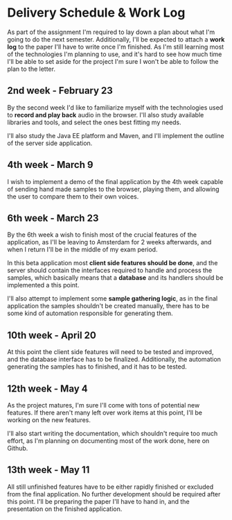 Delivery Schedule & Work Log
============================

As part of the assignment I'm required to lay down a plan about what I'm going to do the next semester. Additionally, I'll be expected to attach a **work log** to the paper I'll have to write once I'm finished. As I'm still learning most of the technologies I'm planning to use, and it's hard to see how much time I'll be able to set aside for the project I'm sure I won't be able to follow the plan to the letter.

2nd week - February 23
----------------------

By the second week I'd like to familiarize myself with the technologies used to **record and play back** audio in the browser. I'll also study available libraries and tools, and select the ones best fitting my needs.

I'll also study the Java EE platform and Maven, and I'll implement the outline of the server side application.

4th week - March 9
------------------

I wish to implement a demo of the final application by the 4th week capable of sending hand made samples to the browser, playing them, and allowing the user to compare them to their own voices.

6th week - March 23
-------------------

By the 6th week a wish to finish most of the crucial features of the application, as I'll be leaving to Amsterdam for 2 weeks afterwards, and when I return I'll be in the middle of my exam period.

In this beta application most **client side features should be done**, and the server should contain the interfaces required to handle and process the samples, which basically means that a **database** and its handlers should be implemented a this point.

I'll also attempt to implement some **sample gathering logic**, as in the final application the samples shouldn't be created manually, there has to be some kind of automation responsible for generating them.

10th week - April 20
--------------------

At this point the client side features will need to be tested and improved, and the database interface has to be finalized. Additionally, the automation generating the samples has to finished, and it has to be tested. 

12th week - May 4
-----------------

As the project matures, I'm sure I'll come with tons of potential new features. If there aren't many left over work items at this point, I'll be working on the new features.

I'll also start writing the documentation, which shouldn't require too much effort, as I'm planning on documenting most of the work done, here on Github.

13th week - May 11
-----------------

All still unfinished features have to be either rapidly finished or excluded from the final application. No further development should be required after this point. I'll be preparing the paper I'll have to hand in, and the presentation on the finished application.




